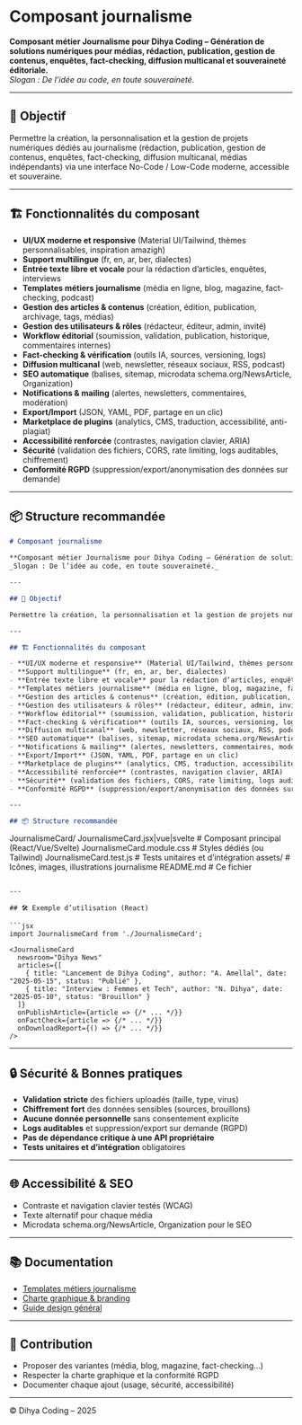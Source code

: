 # Composant journalisme

**Composant métier Journalisme pour Dihya Coding – Génération de solutions numériques pour médias, rédaction, publication, gestion de contenus, enquêtes, fact-checking, diffusion multicanal et souveraineté éditoriale.**  
_Slogan : De l’idée au code, en toute souveraineté._

---

## 🎯 Objectif

Permettre la création, la personnalisation et la gestion de projets numériques dédiés au journalisme (rédaction, publication, gestion de contenus, enquêtes, fact-checking, diffusion multicanal, médias indépendants) via une interface No-Code / Low-Code moderne, accessible et souveraine.

---

## 🏗️ Fonctionnalités du composant

- **UI/UX moderne et responsive** (Material UI/Tailwind, thèmes personnalisables, inspiration amazigh)
- **Support multilingue** (fr, en, ar, ber, dialectes)
- **Entrée texte libre et vocale** pour la rédaction d’articles, enquêtes, interviews
- **Templates métiers journalisme** (média en ligne, blog, magazine, fact-checking, podcast)
- **Gestion des articles & contenus** (création, édition, publication, archivage, tags, médias)
- **Gestion des utilisateurs & rôles** (rédacteur, éditeur, admin, invité)
- **Workflow éditorial** (soumission, validation, publication, historique, commentaires internes)
- **Fact-checking & vérification** (outils IA, sources, versioning, logs)
- **Diffusion multicanal** (web, newsletter, réseaux sociaux, RSS, podcast)
- **SEO automatique** (balises, sitemap, microdata schema.org/NewsArticle, Organization)
- **Notifications & mailing** (alertes, newsletters, commentaires, modération)
- **Export/Import** (JSON, YAML, PDF, partage en un clic)
- **Marketplace de plugins** (analytics, CMS, traduction, accessibilité, anti-plagiat)
- **Accessibilité renforcée** (contrastes, navigation clavier, ARIA)
- **Sécurité** (validation des fichiers, CORS, rate limiting, logs auditables, chiffrement)
- **Conformité RGPD** (suppression/export/anonymisation des données sur demande)

---

## 📦 Structure recommandée
```markdown
# Composant journalisme

**Composant métier Journalisme pour Dihya Coding – Génération de solutions numériques pour médias, rédaction, publication, gestion de contenus, enquêtes, fact-checking, diffusion multicanal et souveraineté éditoriale.**  
_Slogan : De l’idée au code, en toute souveraineté._

---

## 🎯 Objectif

Permettre la création, la personnalisation et la gestion de projets numériques dédiés au journalisme (rédaction, publication, gestion de contenus, enquêtes, fact-checking, diffusion multicanal, médias indépendants) via une interface No-Code / Low-Code moderne, accessible et souveraine.

---

## 🏗️ Fonctionnalités du composant

- **UI/UX moderne et responsive** (Material UI/Tailwind, thèmes personnalisables, inspiration amazigh)
- **Support multilingue** (fr, en, ar, ber, dialectes)
- **Entrée texte libre et vocale** pour la rédaction d’articles, enquêtes, interviews
- **Templates métiers journalisme** (média en ligne, blog, magazine, fact-checking, podcast)
- **Gestion des articles & contenus** (création, édition, publication, archivage, tags, médias)
- **Gestion des utilisateurs & rôles** (rédacteur, éditeur, admin, invité)
- **Workflow éditorial** (soumission, validation, publication, historique, commentaires internes)
- **Fact-checking & vérification** (outils IA, sources, versioning, logs)
- **Diffusion multicanal** (web, newsletter, réseaux sociaux, RSS, podcast)
- **SEO automatique** (balises, sitemap, microdata schema.org/NewsArticle, Organization)
- **Notifications & mailing** (alertes, newsletters, commentaires, modération)
- **Export/Import** (JSON, YAML, PDF, partage en un clic)
- **Marketplace de plugins** (analytics, CMS, traduction, accessibilité, anti-plagiat)
- **Accessibilité renforcée** (contrastes, navigation clavier, ARIA)
- **Sécurité** (validation des fichiers, CORS, rate limiting, logs auditables, chiffrement)
- **Conformité RGPD** (suppression/export/anonymisation des données sur demande)

---

## 📦 Structure recommandée

```
JournalismeCard/
  JournalismeCard.jsx|vue|svelte   # Composant principal (React/Vue/Svelte)
  JournalismeCard.module.css       # Styles dédiés (ou Tailwind)
  JournalismeCard.test.js          # Tests unitaires et d’intégration
  assets/                          # Icônes, images, illustrations journalisme
  README.md                        # Ce fichier
```

---

## 🛠️ Exemple d’utilisation (React)

```jsx
import JournalismeCard from './JournalismeCard';

<JournalismeCard
  newsroom="Dihya News"
  articles={[
    { title: "Lancement de Dihya Coding", author: "A. Amellal", date: "2025-05-15", status: "Publié" },
    { title: "Interview : Femmes et Tech", author: "N. Dihya", date: "2025-05-10", status: "Brouillon" }
  ]}
  onPublishArticle={article => {/* ... */}}
  onFactCheck={article => {/* ... */}}
  onDownloadReport={() => {/* ... */}}
/>
```

---

## 🔒 Sécurité & Bonnes pratiques

- **Validation stricte** des fichiers uploadés (taille, type, virus)
- **Chiffrement fort** des données sensibles (sources, brouillons)
- **Aucune donnée personnelle** sans consentement explicite
- **Logs auditables** et suppression/export sur demande (RGPD)
- **Pas de dépendance critique à une API propriétaire**
- **Tests unitaires et d’intégration** obligatoires

---

## 🌐 Accessibilité & SEO

- Contraste et navigation clavier testés (WCAG)
- Texte alternatif pour chaque média
- Microdata schema.org/NewsArticle, Organization pour le SEO

---

## 📚 Documentation

- [Templates métiers journalisme](../../../docs/contribution/templates/README.md)
- [Charte graphique & branding](../../../branding/README.md)
- [Guide design général](../../../design/README.md)

---

## 🤝 Contribution

- Proposer des variantes (média, blog, magazine, fact-checking…)
- Respecter la charte graphique et la conformité RGPD
- Documenter chaque ajout (usage, sécurité, accessibilité)

---

© Dihya Coding – 2025
```
